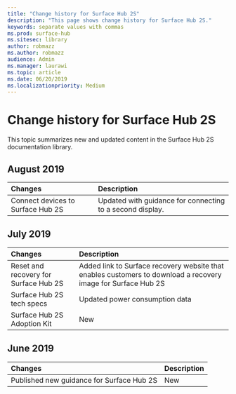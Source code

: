 ```yaml
---
title: "Change history for Surface Hub 2S"
description: "This page shows change history for Surface Hub 2S."
keywords: separate values with commas
ms.prod: surface-hub
ms.sitesec: library
author: robmazz
ms.author: robmazz
audience: Admin
ms.manager: laurawi
ms.topic: article
ms.date: 06/20/2019
ms.localizationpriority: Medium
---
```


# Change history for Surface Hub 2S

This topic summarizes new and updated content in the Surface Hub 2S documentation library.

## August 2019

Changes | Description
|:--- |:--- 
|Connect devices to Surface Hub 2S| Updated with guidance for connecting to a second display.

## July 2019

Changes | Description
|:--- |:--- |
| Reset and recovery for Surface Hub 2S | Added link to Surface recovery website that enables customers to download a recovery image for Surface Hub 2S |
| Surface Hub 2S tech specs | Updated power consumption data |
| Surface Hub 2S Adoption Kit | New |

## June 2019

Changes | Description
|:--- |:--- |
| Published new guidance for Surface Hub 2S | New |
